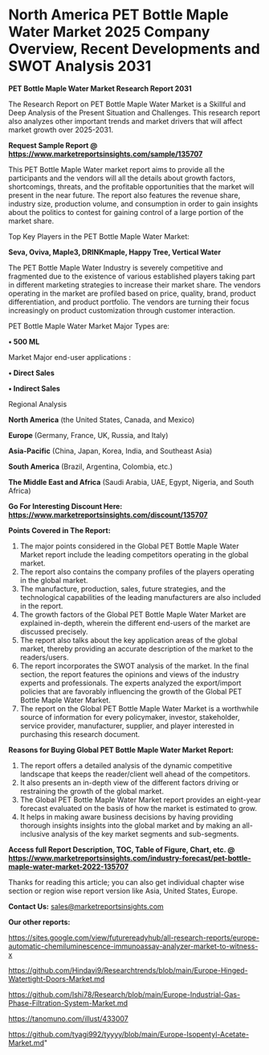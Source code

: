 # North America PET Bottle Maple Water Market 2025 Company Overview, Recent Developments and SWOT Analysis 2031

<strong>PET Bottle Maple Water Market Research Report 2031</strong>

The Research Report on PET Bottle Maple Water Market is a Skillful and Deep Analysis of the Present Situation and Challenges. This research report also analyzes other important trends and market drivers that will affect market growth over 2025-2031.

<strong>Request Sample Report @ <a href=https://www.marketreportsinsights.com/sample/135707>https://www.marketreportsinsights.com/sample/135707</a></strong>

This PET Bottle Maple Water market report aims to provide all the participants and the vendors will all the details about growth factors, shortcomings, threats, and the profitable opportunities that the market will present in the near future. The report also features the revenue share, industry size, production volume, and consumption in order to gain insights about the politics to contest for gaining control of a large portion of the market share.

Top Key Players in the PET Bottle Maple Water Market:

<strong>Seva, Oviva, Maple3, DRINKmaple, Happy Tree, Vertical Water</strong>

The PET Bottle Maple Water Industry is severely competitive and fragmented due to the existence of various established players taking part in different marketing strategies to increase their market share. The vendors operating in the market are profiled based on price, quality, brand, product differentiation, and product portfolio. The vendors are turning their focus increasingly on product customization through customer interaction.

PET Bottle Maple Water Market Major Types are:

<strong>• 500 ML</strong>

Market Major end-user applications :

<strong>• Direct Sales

• Indirect Sales</strong>

Regional Analysis

</u><strong><b>North America</b></strong> (the United States, Canada, and Mexico)

<strong><b>Europe </b></strong>(Germany, France, UK, Russia, and Italy)

<strong><b>Asia-Pacific</b></strong> (China, Japan, Korea, India, and Southeast Asia)

<strong><b>South America</b></strong> (Brazil, Argentina, Colombia, etc.)

<strong><b>The Middle East and Africa</b></strong> (Saudi Arabia, UAE, Egypt, Nigeria, and South Africa)

<strong>Go For Interesting Discount Here: <a href=https://www.marketreportsinsights.com/discount/135707>https://www.marketreportsinsights.com/discount/135707</a></strong>

<strong>Points Covered in The Report:</strong>
<ol>
  <li>The major points considered in the Global PET Bottle Maple Water Market report include the leading competitors operating in the global market.</li>
  <li>The report also contains the company profiles of the players operating in the global market.</li>
  <li>The manufacture, production, sales, future strategies, and the technological capabilities of the leading manufacturers are also included in the report.</li>
  <li>The growth factors of the Global PET Bottle Maple Water Market are explained in-depth, wherein the different end-users of the market are discussed precisely.</li>
  <li>The report also talks about the key application areas of the global market, thereby providing an accurate description of the market to the readers/users.</li>
  <li>The report incorporates the SWOT analysis of the market. In the final section, the report features the opinions and views of the industry experts and professionals. The experts analyzed the export/import policies that are favorably influencing the growth of the Global PET Bottle Maple Water Market.</li>
  <li>The report on the Global PET Bottle Maple Water Market is a worthwhile source of information for every policymaker, investor, stakeholder, service provider, manufacturer, supplier, and player interested in purchasing this research document.</li>
</ol>
<strong>Reasons for Buying Global PET Bottle Maple Water Market Report:</strong>

<ol>
  <li>The report offers a detailed analysis of the dynamic competitive landscape that keeps the reader/client well ahead of the competitors.</li>
  <li>It also presents an in-depth view of the different factors driving or restraining the growth of the global market.</li>
  <li>The Global PET Bottle Maple Water Market report provides an eight-year forecast evaluated on the basis of how the market is estimated to grow.</li>
  <li>It helps in making aware business decisions by having providing thorough insights insights into the global market and by making an all-inclusive analysis of the key market segments and sub-segments.</li>
</ol>
<strong>Access full Report Description, TOC, Table of Figure, Chart, etc. @ <a href=https://www.marketreportsinsights.com/industry-forecast/pet-bottle-maple-water-market-2022-135707>https://www.marketreportsinsights.com/industry-forecast/pet-bottle-maple-water-market-2022-135707</a></strong>


Thanks for reading this article; you can also get individual chapter wise section or region wise report version like Asia, United States, Europe.

<strong>Contact Us:</strong>
sales@marketreportsinsights.com

<strong>Our other reports:</strong>

<a href=https://sites.google.com/view/futurereadyhub/all-research-reports/europe-automatic-chemiluminescence-immunoassay-analyzer-market-to-witness-x>https://sites.google.com/view/futurereadyhub/all-research-reports/europe-automatic-chemiluminescence-immunoassay-analyzer-market-to-witness-x</a>

<a href=https://github.com/Hindavi9/Researchtrends/blob/main/Europe-Hinged-Watertight-Doors-Market.md>https://github.com/Hindavi9/Researchtrends/blob/main/Europe-Hinged-Watertight-Doors-Market.md</a>

<a href=https://github.com/Ishi78/Research/blob/main/Europe-Industrial-Gas-Phase-Filtration-System-Market.md>https://github.com/Ishi78/Research/blob/main/Europe-Industrial-Gas-Phase-Filtration-System-Market.md</a>

<a href=https://tanomuno.com/illust/433007>https://tanomuno.com/illust/433007</a>

<a href=https://github.com/tyagi992/tyyyy/blob/main/Europe-Isopentyl-Acetate-Market.md>https://github.com/tyagi992/tyyyy/blob/main/Europe-Isopentyl-Acetate-Market.md</a>"
